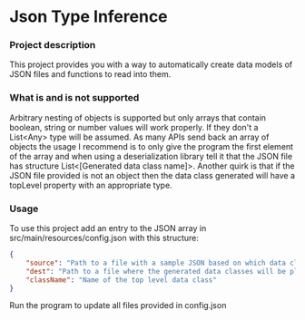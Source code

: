 # Json Type Inference


### Project description
This project provides you with a way to automatically create data models of JSON files and functions to read into them.

### What is and is not supported
Arbitrary nesting of objects is supported but only arrays that contain boolean, string or number values will work properly. If they don't a List\<Any> type will be assumed. As many APIs send back an array of objects the usage I recommend is to only give the program the first element of the array and when using a deserialization library tell it that the JSON file has structure List<\[Generated data class name]>. Another quirk is that if the JSON file provided is not an object then the data class generated will have a topLevel property with an appropriate type.

### Usage
To use this project add an entry to the JSON array in src/main/resources/config.json with this structure:
``` json
{
    "source": "Path to a file with a sample JSON based on which data classes will be created",
    "dest": "Path to a file where the generated data classes will be placed",
    "className": "Name of the top level data class"
}
```     
Run the program to update all files provided in config.json
